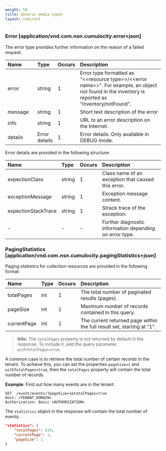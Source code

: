 ```yaml
---
weight: 50
title: Generic media types
layout: redirect
---
```


### Error [application/vnd.com.nsn.cumulocity.error+json]

The error type provides further information on the reason of a failed request.

<table>
<colgroup>
<col style="width: 20%;">
<col style="width: 10%;">
<col style="width: 10%;">
<col style="width: 70%;">
</colgroup>
<thead>
<tr>
<th align="left">Name</th>
<th align="left">Type</th>
<th align="left">Occurs</th>
<th align="left">Description</th>
</tr>
</thead>
<tbody>
<tr>
<td align="left">error</td>
<td align="left">string</td>
<td align="left">1</td>
<td align="left">Error type formatted as “&lt;&lt;resource type&gt;&gt;/&lt;&lt;error name&gt;&gt;". For example, an object not found in the inventory is reported as “inventory/notFound”.</td>
</tr>
<tr>
<td align="left">message</td>
<td align="left">string</td>
<td align="left">1</td>
<td align="left">Short text description of the error</td>
</tr>
<tr>
<td align="left">info</td>
<td align="left">string</td>
<td align="left">1</td>
<td align="left">URL to an error description on the Internet.</td>
</tr>
<tr>
<td align="left">details</td>
<td align="left">Error details</td>
<td align="left">1</td>
<td align="left">Error details. Only available in DEBUG mode.</td>
</tr>
</tbody>
</table>

Error details are provided in the following structure:

<table>
<colgroup>
<col style="width: 20%;">
<col style="width: 10%;">
<col style="width: 10%;">
<col style="width: 70%;">
</colgroup>
<thead>
<tr>
<th align="left">Name</th>
<th align="left">Type</th>
<th align="left">Occurs</th>
<th align="left">Description</th>
</tr>
</thead>
<tbody>
<tr>
<td align="left">expectionClass</td>
<td align="left">string</td>
<td align="left">1</td>
<td align="left">Class name of an exception that caused this error.</td>
</tr>
<tr>
<td align="left">exceptionMessage</td>
<td align="left">string</td>
<td align="left">1</td>
<td align="left">Exception message content.</td>
</tr>
<tr>
<td align="left">expectionStackTrace</td>
<td align="left">string</td>
<td align="left">1</td>
<td align="left">Strack trace of the exception.</td>
</tr>
<tr>
<td align="left">-</td>
<td align="left">-</td>
<td align="left">-</td>
<td align="left">Further diagnostic information depending on error type.</td>
</tr>
</tbody>
</table>

### PagingStatistics [application/vnd.com.nsn.cumulocity.pagingStatistics+json]

Paging statistics for collection resources are provided in the following format:

<table>
<colgroup>
<col style="width: 20%;">
<col style="width: 10%;">
<col style="width: 10%;">
<col style="width: 70%;">
</colgroup>
<thead>
<tr>
<th align="left">Name</th>
<th align="left">Type</th>
<th align="left">Occurs</th>
<th align="left">Description</th>
</tr>
</thead>
<tbody>
<tr>
<td align="left">totalPages</td>
<td align="left">int</td>
<td align="left">1</td>
<td align="left">The total number of paginated results (pages).</td>
</tr>
<tr>
<td align="left">pageSize</td>
<td align="left">int</td>
<td align="left">1</td>
<td align="left">Maximum number of records contained in this query.</td>
</tr>
<tr>
<td align="left">currentPage</td>
<td align="left">int</td>
<td align="left">1</td>
<td align="left">The current returned page within the full result set, starting at “1”.</td>
</tr>
</tbody>
</table>

> **Info:** The `totalPages` property is not returned by default in the response. To include it, add the query parameter `withTotalPages=true`.

A common case is to retrieve the total number of certain records in the tenant. To achieve this, you can set the properties `pageSize=1` and `withTotalPages=true`, then the `totalPages` property will contain the total number of records.

**Example**: Find out how many events are in the tenant.

```http
GET  /event/events/?pageSize=1&totalPages=true
Host: <TENANT_DOMAIN>
Authorization: Basic <AUTHORIZATION>
```

The `statistics` object in the response will contain the total number of events.

```json
"statistics": {
    "totalPages": 519,
    "currentPage": 1,
    "pageSize": 1
}
```
